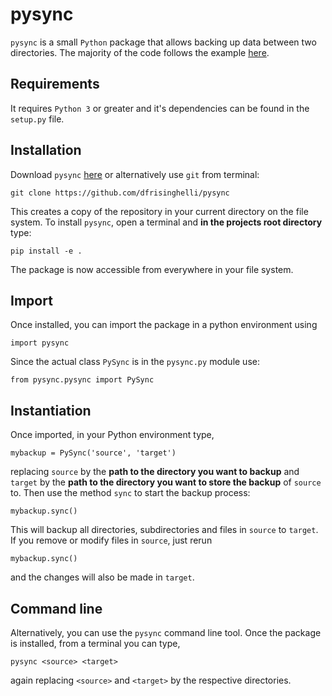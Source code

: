 # pysync

`pysync` is a small `Python` package that allows backing up data between two
directories. The majority of the code follows the example 
[here](https://codereview.stackexchange.com/questions/143949/building-an-efficient-python-backup-module).

## Requirements
It requires `Python 3` or greater and it's dependencies can be found in the `setup.py` file.

## Installation
Download `pysync` [here](https://github.com/dfrisinghelli/pysync)
or alternatively use `git` from terminal:

```bash,
git clone https://github.com/dfrisinghelli/pysync
```

This creates a copy of the repository in your current directory on the file
system. To install `pysync`, open a terminal and **in the projects root directory**
type:

```bash,
pip install -e .
```
The package is now accessible from everywhere in your file system.

## Import
Once installed, you can import the package in a python environment using

```python,
import pysync
```
Since the actual class `PySync` is in the `pysync.py` module use:

```python,
from pysync.pysync import PySync
```

## Instantiation
Once imported, in your Python environment type,

```python,
mybackup = PySync('source', 'target')
```
replacing `source` by the **path to the directory you want to backup** and `target` by the **path to the directory you want to store the backup** of `source` to. Then use the method `sync` to start the backup process:

```python,
mybackup.sync()
```

This will backup all directories, subdirectories and files in `source` to `target`. If you remove or modify files in `source`, just rerun

```python,
mybackup.sync()
```
and the changes will also be made in `target`.

## Command line
Alternatively, you can use the `pysync` command line tool. Once the package is installed, from a terminal you can type,

```bash,
pysync <source> <target>
```
again replacing `<source>` and `<target>` by the respective directories.
